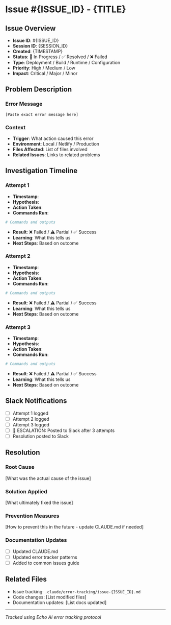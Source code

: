 # Issue #{ISSUE_ID} - {TITLE}

## Issue Overview
- **Issue ID**: #{ISSUE_ID}
- **Session ID**: {SESSION_ID}
- **Created**: {TIMESTAMP}
- **Status**: 🔄 In Progress / ✅ Resolved / ❌ Failed
- **Type**: Deployment / Build / Runtime / Configuration
- **Priority**: High / Medium / Low
- **Impact**: Critical / Major / Minor

## Problem Description
### Error Message
```
[Paste exact error message here]
```

### Context
- **Trigger**: What action caused this error
- **Environment**: Local / Netlify / Production
- **Files Affected**: List of files involved
- **Related Issues**: Links to related problems

## Investigation Timeline

### Attempt 1
- **Timestamp**: 
- **Hypothesis**: 
- **Action Taken**: 
- **Commands Run**: 
```bash
# Commands and outputs
```
- **Result**: ❌ Failed / ⚠️ Partial / ✅ Success
- **Learning**: What this tells us
- **Next Steps**: Based on outcome

### Attempt 2
- **Timestamp**: 
- **Hypothesis**: 
- **Action Taken**: 
- **Commands Run**: 
```bash
# Commands and outputs
```
- **Result**: ❌ Failed / ⚠️ Partial / ✅ Success
- **Learning**: What this tells us
- **Next Steps**: Based on outcome

### Attempt 3
- **Timestamp**: 
- **Hypothesis**: 
- **Action Taken**: 
- **Commands Run**: 
```bash
# Commands and outputs
```
- **Result**: ❌ Failed / ⚠️ Partial / ✅ Success
- **Learning**: What this tells us
- **Next Steps**: Based on outcome

## Slack Notifications
- [ ] Attempt 1 logged
- [ ] Attempt 2 logged  
- [ ] Attempt 3 logged
- [ ] 🚨 ESCALATION: Posted to Slack after 3 attempts
- [ ] Resolution posted to Slack

## Resolution
### Root Cause
[What was the actual cause of the issue]

### Solution Applied
[What ultimately fixed the issue]

### Prevention Measures
[How to prevent this in the future - update CLAUDE.md if needed]

### Documentation Updates
- [ ] Updated CLAUDE.md
- [ ] Updated error tracker patterns
- [ ] Added to common issues guide

## Related Files
- Issue tracking: `.claude/error-tracking/issue-{ISSUE_ID}.md`
- Code changes: [List modified files]
- Documentation updates: [List docs updated]

---
*Tracked using Echo AI error tracking protocol*